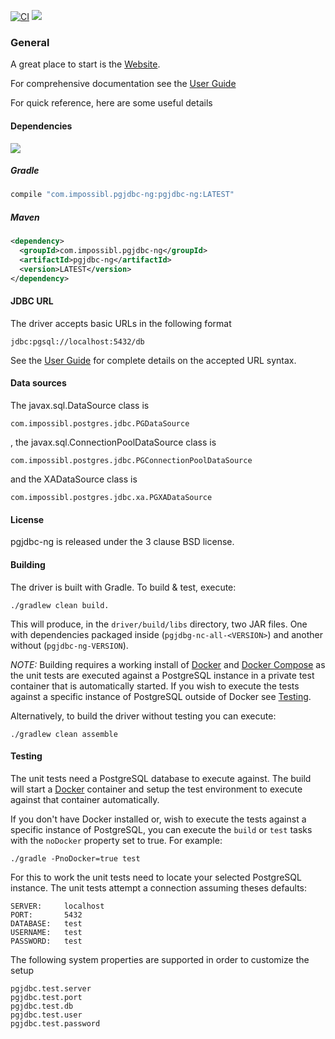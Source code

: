 [![CI](https://github.com/impossibl/pgjdbc-ng/workflows/CI/badge.svg)](https://github.com/impossibl/pgjdbc-ng/actions)
[![](https://img.shields.io/github/release/impossibl/pgjdbc-ng.svg?style=flat)](https://github.com/impossibl/pgjdbc-ng/releases/latest)

### General

A great place to start is the [Website](https://impossibl.github.io/pgjdbc-ng).

For comprehensive documentation see the [User Guide](https://impossibl.github.io/pgjdbc-ng/docs/current/user-guide)

For quick reference, here are some useful details

#### Dependencies

[![](https://img.shields.io/maven-central/v/com.impossibl.pgjdbc-ng/pgjdbc-ng.svg)](https://search.maven.org/search?q=g:com.impossibl.pgjdbc-ng%20AND%20a:pgjdbc-ng&core=gav)

##### Gradle

```groovy
compile "com.impossibl.pgjdbc-ng:pgjdbc-ng:LATEST"
```
    
##### Maven

```xml
<dependency>
  <groupId>com.impossibl.pgjdbc-ng</groupId>
  <artifactId>pgjdbc-ng</artifactId>
  <version>LATEST</version>
</dependency>
```
    

#### JDBC URL

The driver accepts basic URLs in the following format

	jdbc:pgsql://localhost:5432/db
	

See the [User Guide](https://impossibl.github.io/pgjdbc-ng/docs/current/user-guide#connection-urls) 
for complete details on the accepted URL syntax.

#### Data sources

The javax.sql.DataSource class is

	com.impossibl.postgres.jdbc.PGDataSource

, the javax.sql.ConnectionPoolDataSource class is

	com.impossibl.postgres.jdbc.PGConnectionPoolDataSource

and the XADataSource class is

	com.impossibl.postgres.jdbc.xa.PGXADataSource

#### License

pgjdbc-ng is released under the 3 clause BSD license.

#### Building
The driver is built with Gradle. To build & test, execute:

	./gradlew clean build.

This will produce, in the `driver/build/libs` directory, two JAR files. One with dependencies
packaged inside (`pgjdbg-nc-all-<VERSION>`) and another without (`pgjdbc-ng-VERSION`).

*NOTE:* Building requires a working install of [Docker](https://docs.docker.com/docker) and 
[Docker Compose](https://docs.docker.com/compose) as the unit tests are executed against a
PostgreSQL instance in a private test container that is automatically started. If you wish to
execute the tests against a specific instance of PostgreSQL outside of Docker see [Testing](#Testing).

Alternatively, to build the driver without testing you can execute:

    ./gradlew clean assemble  

#### Testing

The unit tests need a PostgreSQL database to execute against. The build will start a [Docker](https://docker.com)
container and setup the test environment to execute against that container automatically.

If you don't have Docker installed or, wish to execute the tests against a specific instance of PostgreSQL, you
can execute the `build` or `test` tasks with the `noDocker` property set to true. For example:

    ./gradle -PnoDocker=true test
    
For this to work the unit tests need to locate your selected PostgreSQL instance. The unit tests attempt a
connection assuming theses defaults:

	SERVER:     localhost
	PORT:       5432
	DATABASE:   test
	USERNAME:   test
	PASSWORD:   test

The following system properties are supported in order to customize the setup

	pgjdbc.test.server
	pgjdbc.test.port
	pgjdbc.test.db
	pgjdbc.test.user
	pgjdbc.test.password
